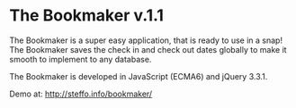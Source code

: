 # The Bookmaker v.1.1

The Bookmaker is a super easy application, that is ready to use in a snap! The Bookmaker saves the check in and check out dates globally to make it smooth to implement to any database. 

The Bookmaker is developed in JavaScript (ECMA6) and jQuery 3.3.1. 

Demo at: http://steffo.info/bookmaker/
